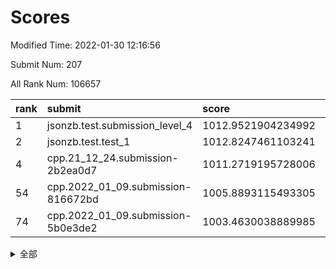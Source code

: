 # Scores

Modified Time: 2022-01-30 12:16:56

Submit Num: 207

All Rank Num: 106657

| rank |               submit               |       score        |       sigma        | pk_num |
| :--- | :--------------------------------- | :----------------- | :----------------- | :----- |
| 1    | jsonzb.test.submission_level_4     | 1012.9521904234992 | 0.8232758513527415 | 2063   |
| 2    | jsonzb.test.test_1                 | 1012.8247461103241 | 0.7693842460711375 | 2060   |
| 4    | cpp.21_12_24.submission-2b2ea0d7   | 1011.2719195728006 | 0.808520519317997  | 2062   |
| 54   | cpp.2022_01_09.submission-816672bd | 1005.8893115493305 | 0.7173989786014163 | 2057   |
| 74   | cpp.2022_01_09.submission-5b0e3de2 | 1003.4630038889985 | 0.7159150264704449 | 2062   |


<details>
<summary>全部</summary>

| rank |                 submit                 |       score        |       sigma        | pk_num |
| :--- | :------------------------------------- | :----------------- | :----------------- | :----- |
| 1    | jsonzb.test.submission_level_4         | 1012.9521904234992 | 0.8232758513527415 | 2063   |
| 2    | jsonzb.test.test_1                     | 1012.8247461103241 | 0.7693842460711375 | 2060   |
| 3    | gobigger.level_3.submission_level_3_3  | 1011.448924607814  | 0.7841532971868981 | 2069   |
| 4    | cpp.21_12_24.submission-2b2ea0d7       | 1011.2719195728006 | 0.808520519317997  | 2062   |
| 5    | gobigger.level_3.submission_level_3_30 | 1011.1618821894076 | 0.7722673470060799 | 2061   |
| 6    | gobigger.level_3.submission_level_3_35 | 1011.1179412191696 | 0.8011396865253184 | 2063   |
| 7    | gobigger.level_3.submission_level_3_16 | 1011.0609705680502 | 0.7665936230026097 | 2057   |
| 8    | gobigger.level_3.submission_level_3_6  | 1011.0442870120486 | 0.7904074819837926 | 2058   |
| 9    | gobigger.level_3.submission_level_3_24 | 1010.912219077689  | 0.7496822971701674 | 2062   |
| 10   | gobigger.level_3.submission_level_3_10 | 1010.8327425888159 | 0.76424842911228   | 2061   |
| 11   | gobigger.level_3.submission_level_3_7  | 1010.7744581552287 | 0.762474527877703  | 2051   |
| 12   | gobigger.level_3.submission_level_3_20 | 1010.6876197904593 | 0.7581707553330096 | 2063   |
| 13   | gobigger.level_3.submission_level_3_22 | 1010.6001376397377 | 0.7652139053464247 | 2065   |
| 14   | gobigger.level_3.submission_level_3_0  | 1010.5156171059116 | 0.761259011838473  | 2065   |
| 15   | gobigger.level_3.submission_level_3_25 | 1010.496478918797  | 0.7720952812326026 | 2064   |
| 16   | gobigger.level_3.submission_level_3_46 | 1010.4948765773021 | 0.7654731460257771 | 2057   |
| 17   | gobigger.level_3.submission_level_3_29 | 1010.4518412306448 | 0.768378319257423  | 2061   |
| 18   | gobigger.level_3.submission_level_3_48 | 1010.420142815363  | 0.7507809294140393 | 2064   |
| 19   | gobigger.level_3.submission_level_3_39 | 1010.378977317569  | 0.7768582622683915 | 2061   |
| 20   | gobigger.level_3.submission_level_3_17 | 1010.3635773904606 | 0.7700528439513656 | 2061   |
| 21   | gobigger.level_3.submission_level_3_14 | 1010.3479799045413 | 0.7755836455199836 | 2065   |
| 22   | gobigger.level_3.submission_level_3_5  | 1010.2995958092457 | 0.7550597089341292 | 2061   |
| 23   | gobigger.level_3.submission_level_3_45 | 1010.2875546333786 | 0.7735464278683133 | 2060   |
| 24   | gobigger.level_3.submission_level_3_43 | 1010.2759325886992 | 0.7586469026472201 | 2060   |
| 25   | gobigger.level_3.submission_level_3_33 | 1010.1948970666162 | 0.7822832091589643 | 2058   |
| 26   | gobigger.level_3.submission_level_3_34 | 1010.1642573566875 | 0.7550792068467268 | 2061   |
| 27   | gobigger.level_3.submission_level_3_31 | 1010.1210119673829 | 0.7650078826136648 | 2060   |
| 28   | gobigger.level_3.submission_level_3_28 | 1010.086979249776  | 0.7893615837240351 | 2060   |
| 29   | gobigger.level_3.submission_level_3_21 | 1010.084442364137  | 0.7635756452659614 | 2064   |
| 30   | gobigger.level_3.submission_level_3_11 | 1010.0739799219803 | 0.7598359487285457 | 2066   |
| 31   | gobigger.level_3.submission_level_3_4  | 1009.9025395531106 | 0.7571913253458992 | 2061   |
| 32   | gobigger.level_3.submission_level_3_1  | 1009.891319296519  | 0.7625913956024234 | 2059   |
| 33   | gobigger.level_3.submission_level_3_47 | 1009.8454771152354 | 0.7759456410831225 | 2056   |
| 34   | gobigger.level_3.submission_level_3_41 | 1009.8362349096111 | 0.79037125225831   | 2061   |
| 35   | gobigger.level_3.submission_level_3_32 | 1009.7951964646913 | 0.7672160744781044 | 2063   |
| 36   | gobigger.level_3.submission_level_3_9  | 1009.7508843708579 | 0.7474799897876866 | 2060   |
| 37   | gobigger.level_3.submission_level_3_26 | 1009.7367020826647 | 0.7566237328628321 | 2060   |
| 38   | gobigger.level_3.submission_level_3_27 | 1009.6635942509533 | 0.7452629399962282 | 2059   |
| 39   | gobigger.level_3.submission_level_3_42 | 1009.6063032548712 | 0.7477915685950141 | 2064   |
| 40   | gobigger.level_3.submission_level_3_12 | 1009.3710232292547 | 0.7417685937509324 | 2063   |
| 41   | gobigger.level_3.submission_level_3_19 | 1009.2229913857476 | 0.7653221824398376 | 2060   |
| 42   | gobigger.level_3.submission_level_3_49 | 1009.1858573467132 | 0.7767863536315461 | 2062   |
| 43   | gobigger.level_3.submission_level_3_15 | 1009.179547806518  | 0.7486812874669447 | 2058   |
| 44   | gobigger.level_3.submission_level_3_8  | 1009.0995010145324 | 0.7566723755106863 | 2062   |
| 45   | gobigger.level_3.submission_level_3_23 | 1008.9951309372195 | 0.7394670130183787 | 2064   |
| 46   | gobigger.level_3.submission_level_3_38 | 1008.9877804462236 | 0.7492568948088353 | 2066   |
| 47   | gobigger.level_3.submission_level_3_36 | 1008.9867571479672 | 0.7502850638320799 | 2062   |
| 48   | gobigger.level_3.submission_level_3_18 | 1008.9753456482082 | 0.7519168227674033 | 2057   |
| 49   | gobigger.level_3.submission_level_3_44 | 1008.9549577076476 | 0.7400863321110609 | 2058   |
| 50   | gobigger.level_3.submission_level_3_13 | 1008.9228363377223 | 0.7600818119281377 | 2059   |
| 51   | gobigger.level_3.submission_level_3_2  | 1008.7026115273031 | 0.7457787512056213 | 2057   |
| 52   | gobigger.level_3.submission_level_3_37 | 1008.2310123706336 | 0.7510575154625699 | 2059   |
| 53   | gobigger.level_3.submission_level_3_40 | 1007.9472643929008 | 0.7516582254028829 | 2056   |
| 54   | cpp.2022_01_09.submission-816672bd     | 1005.8893115493305 | 0.7173989786014163 | 2057   |
| 55   | gobigger.level_1.submission_level_1_20 | 1004.8481980776822 | 0.7169413054653597 | 2057   |
| 56   | gobigger.level_1.submission_level_1_19 | 1004.7072495334439 | 0.7291500675202607 | 2063   |
| 57   | gobigger.level_1.submission_level_1_21 | 1004.6304820824192 | 0.7165579648850724 | 2063   |
| 58   | gobigger.level_1.submission_level_1_47 | 1004.5573965027158 | 0.7217621347228752 | 2062   |
| 59   | gobigger.level_1.submission_level_1_34 | 1004.2677028762923 | 0.7194554811223596 | 2061   |
| 60   | gobigger.level_1.submission_level_1_27 | 1004.2545549372132 | 0.7218724121101405 | 2061   |
| 61   | gobigger.level_1.submission_level_1_44 | 1004.150037348644  | 0.7254373092759878 | 2059   |
| 62   | gobigger.level_1.submission_level_1_33 | 1004.0517441821798 | 0.7207644253002554 | 2059   |
| 63   | gobigger.level_1.submission_level_1_14 | 1004.0435373294054 | 0.7225653432657339 | 2062   |
| 64   | gobigger.level_1.submission_level_1_42 | 1003.9656875200983 | 0.7216965981991796 | 2064   |
| 65   | gobigger.level_1.submission_level_1_15 | 1003.8992812839833 | 0.7160283081784553 | 2055   |
| 66   | gobigger.level_1.submission_level_1_24 | 1003.8417788545548 | 0.7090719758154242 | 2060   |
| 67   | gobigger.level_1.submission_level_1_38 | 1003.7953405020165 | 0.7176311714534197 | 2060   |
| 68   | gobigger.level_1.submission_level_1_29 | 1003.734678168981  | 0.7043182144549671 | 2063   |
| 69   | gobigger.level_1.submission_level_1_9  | 1003.706201711892  | 0.7073704006571034 | 2059   |
| 70   | gobigger.level_1.submission_level_1_26 | 1003.650513875818  | 0.7154090166799398 | 2064   |
| 71   | gobigger.level_1.submission_level_1_28 | 1003.6269356147393 | 0.7178075658083057 | 2059   |
| 72   | gobigger.level_1.submission_level_1_4  | 1003.5890004770527 | 0.7100841281307855 | 2064   |
| 73   | gobigger.level_1.submission_level_1_37 | 1003.5737297560668 | 0.7140608466994748 | 2064   |
| 74   | cpp.2022_01_09.submission-5b0e3de2     | 1003.4630038889985 | 0.7159150264704449 | 2062   |
| 75   | gobigger.level_1.submission_level_1_40 | 1003.400551481711  | 0.724373480018361  | 2056   |
| 76   | gobigger.level_1.submission_level_1_49 | 1003.3947901112023 | 0.7205655607596364 | 2058   |
| 77   | gobigger.level_1.submission_level_1_1  | 1003.2772308875883 | 0.7150402686809781 | 2062   |
| 78   | gobigger.level_1.submission_level_1_48 | 1003.2369238398779 | 0.7033107763238041 | 2065   |
| 79   | gobigger.level_1.submission_level_1_8  | 1003.1532838746266 | 0.7100304531734632 | 2056   |
| 80   | gobigger.level_1.submission_level_1_36 | 1003.0590683516633 | 0.7126517704421196 | 2062   |
| 81   | gobigger.level_1.submission_level_1_5  | 1003.0005643132172 | 0.7068917135565231 | 2063   |
| 82   | gobigger.level_1.submission_level_1_23 | 1002.9643513632911 | 0.7187993596376325 | 2063   |
| 83   | gobigger.level_1.submission_level_1_31 | 1002.9223497654358 | 0.7089715845035983 | 2058   |
| 84   | gobigger.level_1.submission_level_1_22 | 1002.8905349648464 | 0.7190159623487868 | 2063   |
| 85   | gobigger.level_1.submission_level_1_46 | 1002.8858730796965 | 0.7137172457832678 | 2061   |
| 86   | gobigger.level_1.submission_level_1_6  | 1002.7521205366781 | 0.7212840000797216 | 2064   |
| 87   | gobigger.level_1.submission_level_1_39 | 1002.7445228296727 | 0.7278007548527383 | 2058   |
| 88   | gobigger.level_1.submission_level_1_13 | 1002.7230851890047 | 0.7208498617585098 | 2057   |
| 89   | gobigger.level_1.submission_level_1_16 | 1002.6540063720541 | 0.7193186003220406 | 2059   |
| 90   | gobigger.level_1.submission_level_1_17 | 1002.5511871749818 | 0.72460795731847   | 2063   |
| 91   | gobigger.level_1.submission_level_1_30 | 1002.5342695103369 | 0.7169705674293106 | 2060   |
| 92   | gobigger.level_1.submission_level_1_12 | 1002.4810008181076 | 0.7202138790434262 | 2063   |
| 93   | gobigger.level_1.submission_level_1_45 | 1002.4754142075377 | 0.704726248031744  | 2063   |
| 94   | gobigger.level_1.submission_level_1_7  | 1002.395037155103  | 0.7213943239798053 | 2060   |
| 95   | gobigger.level_1.submission_level_1_0  | 1002.2440337992853 | 0.7125878920013328 | 2061   |
| 96   | gobigger.level_1.submission_level_1_18 | 1002.2392530111404 | 0.7104196953323527 | 2061   |
| 97   | gobigger.level_1.submission_level_1_11 | 1002.2062067465747 | 0.7102314031751061 | 2061   |
| 98   | gobigger.level_1.submission_level_1_32 | 1002.1254809958244 | 0.7099685231217644 | 2064   |
| 99   | gobigger.level_1.submission_level_1_2  | 1002.1137068562509 | 0.7014615524544099 | 2062   |
| 100  | gobigger.level_1.submission_level_1_25 | 1002.1021599435315 | 0.7134064515360177 | 2063   |
| 101  | gobigger.level_1.submission_level_1_3  | 1001.9971420497469 | 0.7158786914389095 | 2057   |
| 102  | gobigger.level_1.submission_level_1_41 | 1001.9783688940763 | 0.707583287069336  | 2060   |
| 103  | gobigger.level_1.submission_level_1_43 | 1001.9188894860363 | 0.7112700427571497 | 2058   |
| 104  | gobigger.level_1.submission_level_1_35 | 1001.9001276512831 | 0.7094399925215349 | 2062   |
| 105  | gobigger.level_1.submission_level_1_10 | 1000.8308215008683 | 0.716907669819694  | 2054   |
| 106  | gobigger.random.submission_random_15   | 997.2958285902033  | 0.708704309585036  | 2053   |
| 107  | gobigger.random.submission_random_10   | 996.9601405214004  | 0.7088372726875157 | 2057   |
| 108  | gobigger.random.submission_random_48   | 996.9241364172167  | 0.7012803791120759 | 2060   |
| 109  | gobigger.random.submission_random_29   | 996.661574627454   | 0.7035534392616537 | 2057   |
| 110  | gobigger.random.submission_random_5    | 996.5985179747412  | 0.7065434494159529 | 2065   |
| 111  | gobigger.random.submission_random_17   | 996.5655152939842  | 0.7099835154692498 | 2065   |
| 112  | gobigger.random.submission_random_24   | 996.5529788223301  | 0.7086120449864753 | 2059   |
| 113  | gobigger.random.submission_random_39   | 996.5259588580144  | 0.7068737992462241 | 2061   |
| 114  | gobigger.random.submission_random_3    | 996.4623457451296  | 0.7149461185154299 | 2057   |
| 115  | gobigger.random.submission_random_19   | 996.4521336269778  | 0.6954365228811453 | 2070   |
| 116  | gobigger.random.submission_random_35   | 996.4364892608688  | 0.7051389024751303 | 2063   |
| 117  | gobigger.random.submission_random_6    | 996.4076748691268  | 0.7081003008320983 | 2054   |
| 118  | gobigger.random.submission_random_9    | 996.396794490409   | 0.7075723661495816 | 2060   |
| 119  | gobigger.random.submission_random_23   | 996.3152434695338  | 0.708485786424262  | 2066   |
| 120  | gobigger.random.submission_random_13   | 996.3055751438162  | 0.7035775173214018 | 2065   |
| 121  | gobigger.random.submission_random_26   | 996.2430227714452  | 0.7115046553405144 | 2063   |
| 122  | gobigger.random.submission_random_21   | 996.1967198808214  | 0.7221389103878074 | 2062   |
| 123  | gobigger.random.submission_random_38   | 996.1525203396752  | 0.705287762426663  | 2067   |
| 124  | gobigger.random.submission_random_44   | 996.1337805939578  | 0.737871993981033  | 2063   |
| 125  | gobigger.random.submission_random_30   | 996.1286906624332  | 0.7105906578395268 | 2064   |
| 126  | gobigger.random.submission_random_12   | 996.0979797011604  | 0.7123082803113174 | 2062   |
| 127  | gobigger.random.submission_random_37   | 996.091651022334   | 0.7135091451192872 | 2059   |
| 128  | gobigger.random.submission_random_22   | 996.087847779466   | 0.7102697207385578 | 2059   |
| 129  | gobigger.random.submission_random_11   | 996.068240024433   | 0.7051093928887601 | 2057   |
| 130  | gobigger.random.submission_random_0    | 996.063753376423   | 0.717233068728237  | 2053   |
| 131  | gobigger.random.submission_random_4    | 996.0317602312373  | 0.702147508568182  | 2062   |
| 132  | gobigger.random.submission_random_40   | 996.0296869230611  | 0.7095700313898071 | 2059   |
| 133  | gobigger.random.submission_random_42   | 995.8118521607092  | 0.7259910436360101 | 2060   |
| 134  | gobigger.random.submission_random_32   | 995.7894505866542  | 0.7132833189050092 | 2064   |
| 135  | gobigger.random.submission_random_46   | 995.7696957476455  | 0.7168384712947639 | 2060   |
| 136  | gobigger.random.submission_random_34   | 995.6209030736285  | 0.7221559718451638 | 2057   |
| 137  | gobigger.random.submission_random_2    | 995.5724243219944  | 0.718712206713983  | 2063   |
| 138  | gobigger.random.submission_random_7    | 995.5625201892253  | 0.7218256989107192 | 2068   |
| 139  | gobigger.random.submission_random_16   | 995.5567736649069  | 0.7169458164848231 | 2060   |
| 140  | gobigger.random.submission_random_43   | 995.5370339807241  | 0.7130246879988328 | 2063   |
| 141  | gobigger.random.submission_random_28   | 995.5204185711975  | 0.705935348945768  | 2062   |
| 142  | gobigger.random.submission_random_18   | 995.4921947940952  | 0.7092366155212787 | 2065   |
| 143  | gobigger.random.submission_random_45   | 995.4911143704592  | 0.6988075001503004 | 2066   |
| 144  | gobigger.random.submission_random_8    | 995.4521379738055  | 0.6995252592954581 | 2065   |
| 145  | gobigger.random.submission_random_49   | 995.3955811473168  | 0.7095820129255682 | 2064   |
| 146  | gobigger.random.submission_random_47   | 995.3779474091284  | 0.7213348519058581 | 2059   |
| 147  | gobigger.random.submission_random_25   | 995.3422095314635  | 0.7066640727653308 | 2061   |
| 148  | gobigger.random.submission_random_33   | 995.3327346746246  | 0.71304306921521   | 2067   |
| 149  | gobigger.random.submission_random_27   | 995.318029634247   | 0.7115450070060844 | 2063   |
| 150  | gobigger.random.submission_random_14   | 995.1913903471568  | 0.719282917374943  | 2063   |
| 151  | gobigger.random.submission_random_20   | 995.1503769224113  | 0.7202080633554707 | 2059   |
| 152  | gobigger.random.submission_random_31   | 995.1060542375527  | 0.7064311038801593 | 2060   |
| 153  | gobigger.random.submission_random_36   | 995.05437870647    | 0.7192803602871329 | 2058   |
| 154  | gobigger.random.submission_random_1    | 994.6082009614562  | 0.7187092266417515 | 2064   |
| 155  | gobigger.random.submission_random_41   | 994.5465387006365  | 0.7270578734107275 | 2063   |
| 156  | gobigger.level_2.submission_level_2_41 | 993.6866246222066  | 0.7436512378707091 | 2061   |
| 157  | gobigger.level_2.submission_level_2_49 | 993.6317606028982  | 0.7283084744572408 | 2057   |
| 158  | gobigger.level_2.submission_level_2_15 | 993.5699426442554  | 0.7236169428470939 | 2062   |
| 159  | gobigger.level_2.submission_level_2_19 | 993.3426301120061  | 0.7501946394624863 | 2061   |
| 160  | gobigger.level_2.submission_level_2_36 | 993.110830968438   | 0.7512552392983679 | 2060   |
| 161  | gobigger.level_2.submission_level_2_30 | 993.0837962859536  | 0.72963780544023   | 2061   |
| 162  | gobigger.level_2.submission_level_2_42 | 993.0212313814906  | 0.7361636332237659 | 2063   |
| 163  | gobigger.level_2.submission_level_2_45 | 993.0022516132618  | 0.7261724131473539 | 2058   |
| 164  | gobigger.level_2.submission_level_2_0  | 992.9103036831168  | 0.7380843275061177 | 2064   |
| 165  | gobigger.level_2.submission_level_2_38 | 992.7956509584074  | 0.7544503340348179 | 2065   |
| 166  | gobigger.level_2.submission_level_2_2  | 992.6889163311118  | 0.7417264622018956 | 2059   |
| 167  | gobigger.level_2.submission_level_2_34 | 992.6793733146566  | 0.7373251448743652 | 2065   |
| 168  | gobigger.level_2.submission_level_2_40 | 992.6098102898573  | 0.7357984664486843 | 2063   |
| 169  | gobigger.level_2.submission_level_2_21 | 992.5390605943796  | 0.7405832535369544 | 2051   |
| 170  | gobigger.level_2.submission_level_2_33 | 992.5185580732328  | 0.7373680845002177 | 2066   |
| 171  | gobigger.level_2.submission_level_2_9  | 992.5161582032763  | 0.7297130332163814 | 2058   |
| 172  | gobigger.level_2.submission_level_2_7  | 992.5100059941846  | 0.7414497006012394 | 2054   |
| 173  | gobigger.level_2.submission_level_2_17 | 992.5026164647387  | 0.730211316157226  | 2059   |
| 174  | gobigger.level_2.submission_level_2_26 | 992.5021928560506  | 0.7382543024106112 | 2055   |
| 175  | gobigger.level_2.submission_level_2_13 | 992.3947722937941  | 0.7247115724179451 | 2066   |
| 176  | gobigger.level_2.submission_level_2_18 | 992.3612057388896  | 0.7349125530508777 | 2063   |
| 177  | gobigger.level_2.submission_level_2_35 | 992.3514795304295  | 0.7364657420075684 | 2062   |
| 178  | gobigger.level_2.submission_level_2_29 | 992.3185832069719  | 0.740470769051401  | 2064   |
| 179  | gobigger.level_2.submission_level_2_8  | 992.3103079637657  | 0.7382109083553976 | 2060   |
| 180  | gobigger.level_2.submission_level_2_4  | 992.3048968717973  | 0.7487093649349438 | 2067   |
| 181  | gobigger.level_2.submission_level_2_44 | 992.1919695207038  | 0.7378076620559033 | 2057   |
| 182  | gobigger.level_2.submission_level_2_39 | 992.1410433475783  | 0.7545592577910616 | 2062   |
| 183  | gobigger.level_2.submission_level_2_46 | 992.1331554854537  | 0.7442350121706711 | 2061   |
| 184  | gobigger.level_2.submission_level_2_37 | 992.0086926988822  | 0.7692470866248088 | 2064   |
| 185  | gobigger.level_2.submission_level_2_25 | 991.9733072723866  | 0.7358778561781627 | 2066   |
| 186  | gobigger.level_2.submission_level_2_3  | 991.916640031194   | 0.7587038354036216 | 2057   |
| 187  | gobigger.level_2.submission_level_2_1  | 991.903263904661   | 0.7485288698113304 | 2062   |
| 188  | gobigger.level_2.submission_level_2_11 | 991.8803908737492  | 0.7447372853501482 | 2059   |
| 189  | gobigger.level_2.submission_level_2_16 | 991.860850111774   | 0.7466483771595005 | 2060   |
| 190  | gobigger.level_2.submission_level_2_5  | 991.8580474727949  | 0.741914745314422  | 2058   |
| 191  | gobigger.level_2.submission_level_2_12 | 991.7053630498656  | 0.754145348410752  | 2057   |
| 192  | gobigger.level_2.submission_level_2_47 | 991.6680493748752  | 0.7304265579835901 | 2061   |
| 193  | gobigger.level_2.submission_level_2_28 | 991.5852790943667  | 0.7625488891618285 | 2065   |
| 194  | gobigger.level_2.submission_level_2_20 | 991.5698035626947  | 0.7386593254004808 | 2063   |
| 195  | gobigger.level_2.submission_level_2_48 | 991.4950531842351  | 0.7506278757863719 | 2066   |
| 196  | gobigger.level_2.submission_level_2_10 | 991.4360552763598  | 0.7567446832462114 | 2061   |
| 197  | gobigger.level_2.submission_level_2_27 | 991.3826805377396  | 0.7551349565860542 | 2059   |
| 198  | gobigger.level_2.submission_level_2_14 | 991.3565627833634  | 0.7539017276969248 | 2062   |
| 199  | gobigger.level_2.submission_level_2_32 | 991.3324086014686  | 0.7505143647178693 | 2064   |
| 200  | gobigger.level_2.submission_level_2_43 | 990.9283794967427  | 0.7669981441542163 | 2063   |
| 201  | gobigger.level_2.submission_level_2_24 | 990.7926123166303  | 0.7563779996723654 | 2060   |
| 202  | gobigger.level_2.submission_level_2_22 | 990.5568169342583  | 0.7538235693049887 | 2060   |
| 203  | gobigger.level_2.submission_level_2_23 | 990.457488223362   | 0.7573704986897424 | 2063   |
| 204  | gobigger.level_2.submission_level_2_31 | 990.3853974874783  | 0.7739360605903634 | 2061   |
| 205  | gobigger.level_2.submission_level_2_6  | 990.0709980113551  | 0.7571840576058216 | 2056   |
| 206  | gobigger.none.submission_none_0        | 978.4520201995429  | 1.3156552859982118 | 2061   |
| 207  | gobigger.none.submission_none_1        | 975.6462121246044  | 1.451775859795696  | 2059   |

</details>
